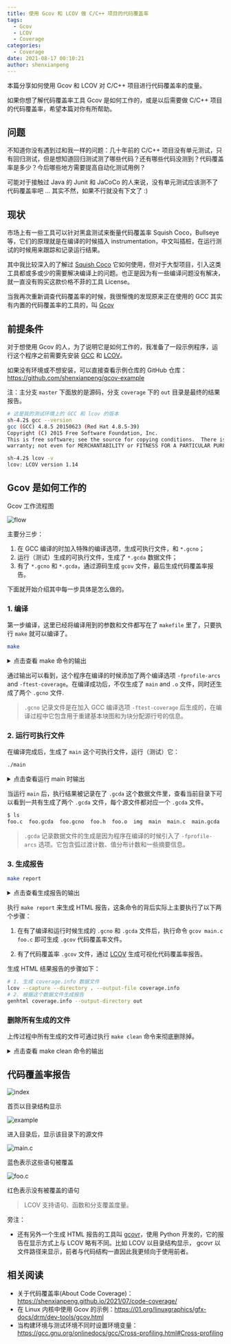 ```yaml
---
title: 使用 Gcov 和 LCOV 做 C/C++ 项目的代码覆盖率
tags:
  - Gcov
  - LCOV
  - Coverage
categories:
  - Coverage
date: 2021-08-17 00:10:21
author: shenxianpeng
---
```


本篇分享如何使用 Gcov 和 LCOV 对 C/C++ 项目进行代码覆盖率的度量。

如果你想了解代码覆盖率工具 Gcov 是如何工作的，或是以后需要做 C/C++ 项目的代码覆盖率，希望本篇对你有所帮助。

<!-- more -->
## 问题

不知道你没有遇到过和我一样的问题：几十年前的 C/C++ 项目没有单元测试，只有回归测试，但是想知道回归测试测了哪些代码？还有哪些代码没测到？代码覆盖率是多少？今后哪些地方需要提高自动化测试用例？

可能对于接触过 Java 的 Junit 和 JaCoCo 的人来说，没有单元测试应该测不了代码覆盖率吧 ... 其实不然，如果不行就没有下文了 :)

## 现状

市场上有一些工具可以针对黑盒测试来衡量代码覆盖率 Squish Coco，Bullseye 等，它们的原理就是在编译的时候插入 instrumentation，中文叫插桩，在运行测试的时候用来跟踪和记录运行结果。

其中我比较深入的了解过 [Squish Coco](https://shenxianpeng.github.io/2019/05/squishcoco/) 它如何使用，但对于大型项目，引入这类工具都或多或少的需要解决编译上的问题。也正是因为有一些编译问题没有解决，就一直没有购买这款价格不菲的工具 License。

当我再次重新调查代码覆盖率的时候，我很惭愧的发现原来正在使用的 GCC 其实有内置的代码覆盖率的工具的，叫 [Gcov](https://gcc.gnu.org/onlinedocs/gcc/Gcov.html)

## 前提条件

对于想使用 Gcov 的人，为了说明它是如何工作的，我准备了一段示例程序，运行这个程序之前需要先安装 [GCC](https://gcc.gnu.org/install/index.html) 和 [LCOV](http://ltp.sourceforge.net/coverage/lcov.php)。

如果没有环境或不想安装，可以直接查看示例仓库的 GitHub 仓库：https://github.com/shenxianpeng/gcov-example

注：主分支 `master` 下面放的是源码，分支 `coverage` 下的 `out` 目录是最终的结果报告。

```bash
# 这是我的测试环境上的 GCC 和 lcov 的版本
sh-4.2$ gcc --version
gcc (GCC) 4.8.5 20150623 (Red Hat 4.8.5-39)
Copyright (C) 2015 Free Software Foundation, Inc.
This is free software; see the source for copying conditions.  There is NO
warranty; not even for MERCHANTABILITY or FITNESS FOR A PARTICULAR PURPOSE.

sh-4.2$ lcov -v
lcov: LCOV version 1.14
```

## Gcov 是如何工作的

Gcov 工作流程图

![flow](gcov-example-cn/gcov-flow.jpg)

主要分三步：

1. 在 GCC 编译的时加入特殊的编译选项，生成可执行文件，和 `*.gcno`；
2. 运行（测试）生成的可执行文件，生成了 `*.gcda` 数据文件；
3. 有了 `*.gcno` 和 `*.gcda`，通过源码生成 `gcov` 文件，最后生成代码覆盖率报告。

下面就开始介绍其中每一步具体是怎么做的。

### 1. 编译

第一步编译，这里已经将编译用到的参数和文件都写在了 `makefile` 里了，只要执行 `make` 就可以编译了。

```bash
make
```

<details>
<summary>点击查看 make 命令的输出</summary>

```bash
sh-4.2$ make
gcc -fPIC -fprofile-arcs -ftest-coverage -c -Wall -Werror main.c
gcc -fPIC -fprofile-arcs -ftest-coverage -c -Wall -Werror foo.c
gcc -fPIC -fprofile-arcs -ftest-coverage -o main main.o foo.o
```

</details>

通过输出可以看到，这个程序在编译的时候添加了两个编译选项 `-fprofile-arcs` and `-ftest-coverage`。在编译成功后，不仅生成了 `main` and `.o` 文件，同时还生成了两个 `.gcno` 文件.

> `.gcno` 记录文件是在加入 GCC 编译选项 `-ftest-coverage` 后生成的，在编译过程中它包含用于重建基本块图和为块分配源行号的信息。

### 2. 运行可执行文件

在编译完成后，生成了 `main` 这个可执行文件，运行（测试）它：

```bash
./main
```

<details>
<summary>点击查看运行 main 时输出</summary>

```bash
sh-4.2$ ./main
Start calling foo() ...
when num is equal to 1...
when num is equal to 2...
```

</details>

当运行 `main` 后，执行结果被记录在了 `.gcda` 这个数据文件里，查看当前目录下可以看到一共有生成了两个 `.gcda` 文件，每个源文件都对应一个  `.gcda` 文件。

```bash
$ ls
foo.c  foo.gcda  foo.gcno  foo.h  foo.o  img  main  main.c  main.gcda  main.gcno  main.o  makefile  README.md
```

> `.gcda` 记录数据文件的生成是因为程序在编译的时候引入了 `-fprofile-arcs` 选项。它包含弧过渡计数、值分布计数和一些摘要信息。

### 3. 生成报告

```bash
make report
```

<details>
<summary> 点击查看生成报告的输出 </summary>

```bash
sh-4.2$ make report
gcov main.c foo.c
File 'main.c'
Lines executed:100.00% of 5
Creating 'main.c.gcov'

File 'foo.c'
Lines executed:85.71% of 7
Creating 'foo.c.gcov'

Lines executed:91.67% of 12
lcov --capture --directory . --output-file coverage.info
Capturing coverage data from .
Found gcov version: 4.8.5
Scanning . for .gcda files ...
Found 2 data files in .
Processing foo.gcda
geninfo: WARNING: cannot find an entry for main.c.gcov in .gcno file, skipping file!
Processing main.gcda
Finished .info-file creation
genhtml coverage.info --output-directory out
Reading data file coverage.info
Found 2 entries.
Found common filename prefix "/workspace/coco"
Writing .css and .png files.
Generating output.
Processing file gcov-example/main.c
Processing file gcov-example/foo.c
Writing directory view page.
Overall coverage rate:
  lines......: 91.7% (11 of 12 lines)
  functions..: 100.0% (2 of 2 functions)
```

</details>

执行 `make report` 来生成 HTML 报告，这条命令的背后实际上主要执行了以下两个步骤：

1. 在有了编译和运行时候生成的 `.gcno` 和 `.gcda` 文件后，执行命令 `gcov main.c foo.c` 即可生成 `.gcov` 代码覆盖率文件。

2. 有了代码覆盖率 `.gcov` 文件，通过 [LCOV](http://ltp.sourceforge.net/coverage/lcov.php) 生成可视化代码覆盖率报告。

生成 HTML 结果报告的步骤如下：

```bash
# 1. 生成 coverage.info 数据文件
lcov --capture --directory . --output-file coverage.info
# 2. 根据这个数据文件生成报告
genhtml coverage.info --output-directory out
```

### 删除所有生成的文件

上传过程中所有生成的文件可通过执行 `make clean` 命令来彻底删除掉。

<details>
<summary> 点击查看 make clean 命令的输出 </summary>

```bash
sh-4.2$ make clean
rm -rf main *.o *.so *.gcno *.gcda *.gcov coverage.info out
```
</details>

## 代码覆盖率报告

![index](gcov-example-cn/index.png)

首页以目录结构显示

![example](gcov-example-cn/example.png)

进入目录后，显示该目录下的源文件

![main.c](gcov-example-cn/main.c.png)

蓝色表示这些语句被覆盖

![foo.c](gcov-example-cn/foo.c.png)

红色表示没有被覆盖的语句

> LCOV 支持语句、函数和分支覆盖度量。

旁注：

* 还有另外一个生成 HTML 报告的工具叫 [gcovr](https://github.com/gcovr/gcovr)，使用 Python 开发的，它的报告在显示方式上与 LCOV 略有不同。比如 LCOV 以目录结构显示， gcovr 以文件路径来显示，前者与代码结构一直因此我更倾向于使用前者。

## 相关阅读

* 关于代码覆盖率(About Code Coverage)：https://shenxianpeng.github.io/2021/07/code-coverage/
* 在 Linux 内核中使用 Gcov 的示例：https://01.org/linuxgraphics/gfx-docs/drm/dev-tools/gcov.html
* 当构建环境与测试环境不同时设置环境变量：https://gcc.gnu.org/onlinedocs/gcc/Cross-profiling.html#Cross-profiling
